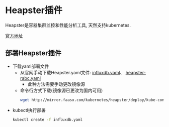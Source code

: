 # Heapster插件

Heapster是容器集群监控和性能分析工具, 天然支持kubernetes.

[官方地址](https://github.com/kubernetes-retired/heapster)

## 部署Heapster插件

- 下载yaml部署文件
    - 从官网手动下载Heapster.yaml文件: [influxdb.yaml](https://github.com/kubernetes-retired/heapster/tree/master/deploy/kube-config/influxdb/influxdb.yaml)、
    [heapster-rabc.yaml](https://github.com/kubernetes-retired/heapster/blob/master/deploy/kube-config/rbac/heapster-rbac.yaml)
        - 此种方法需要手动更改镜像源
    - 命令行方式下载(镜像源已更改为国内可用)
        ```bash
        wget http://mirror.faasx.com/kubernetes/heapster/deploy/kube-config/influxdb/influxdb.yaml
        
        ```
- kubectl执行部署
    ```bash
    kubectl create -f influxdb.yaml
    ```